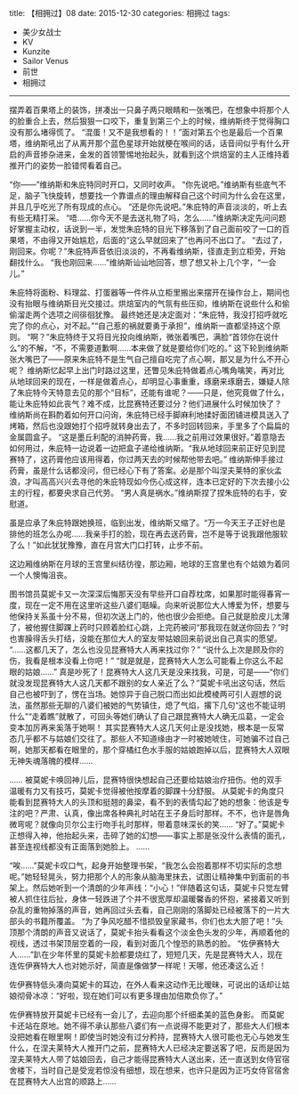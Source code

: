 title: 【相拥过】08
date: 2015-12-30
categories: 相拥过
tags:
- 美少女战士
- KV
- Kunzite
- Sailor Venus
- 前世
- 相拥过
---

摆弄着百果塔上的装饰，拼凑出一只鼻子两只眼睛和一张嘴巴，在想象中将那个人的脸重合上去，然后狠狠一口咬下，重复到第三个上的时候，维纳斯终于觉得胸口没有那么堵得慌了。<!--more-->
“混蛋！又不是我想看的！！”面对第五个也是最后一个百果塔，维纳斯吼出了从离开那个蓝色星球开始就梗在喉间的话，话音间似乎有什么开启的声音掺杂进来，金发的首领警惕地抬起头，就看到这个烘焙室的主人正维持着推开门的姿势一脸错愕看着自己。

“你——”维纳斯和朱庇特同时开口，又同时收声。
“你先说吧。”维纳斯有些底气不足，脑子飞快旋转，想要找一个靠谱点的理由解释自己这个时间为什么会在这里，并且几乎吃光了所有现成的点心。
“还是你先说吧。”朱庇特的声音淡淡的，听上去有些无精打采。
“唔……你今天不是去送礼物了吗，怎么……”维纳斯决定先问问题好掌握主动权，话说到一半，发觉朱庇特的目光下移落到了自己面前咬了一口的百果塔，不由得又开始尴尬，后面的“这么早就回来了”也再问不出口了。
“去过了，刚回来。你呢？”朱庇特声音依旧淡淡的，不再看维纳斯，径直走到立柜旁，开始翻找什么。
“我也刚回来……”维纳斯讪讪地回答，想了想又补上几个字，“一会儿。”

朱庇特将面粉、料理盆、打蛋器等一件件从立柜里搬出来摆开在操作台上，期间也没有抬眼与维纳斯目光交接过。烘焙室内的气氛有些压抑，维纳斯在说些什么和偷偷溜走两个选项之间徘徊犹豫。
最终她还是决定面对：“朱庇特，我没打招呼就吃完了你的点心，对不起。”“自己惹的祸就要勇于承担”，维纳斯一直都坚持这个原则。
“啊？”朱庇特终于又将目光投向维纳斯，微张着嘴巴，满脸“首领你在说什么”的不解，“不，不需要道歉啊……本来做了就是要给你们吃的。”
这下轮到维纳斯张大嘴巴了——原来朱庇特不是生气自己擅自吃完了点心啊，那又是为什么不开心呢？
维纳斯忆起早上出门时路过这里，还瞥见朱庇特做着点心嘴角噙笑，再对比从地球回来的现在，一样是做着点心，却明显心事重重，琢磨来琢磨去，嫌疑人除了朱庇特今天特意去见的那个“目标”，还能有谁呢？——只是，他究竟做了什么，能让朱庇特如此丧气？难不成，比昆赛特还要过分？他们进展什么时候加快了？
维纳斯尚在斟酌着如何开口问询，朱庇特已经手脚麻利地揉好面团铺进模具送入了烤箱，然后也没跟她打个招呼就转身出去了，不多时回转回来，手里多了个扁扁的金属圆盒子。
“这是墨丘利配的消肿药膏，我……我之前用过效果很好。”着意隐去如何用过，朱庇特一边说着一边把盒子递给维纳斯。“我从地球回来前正好见到昆赛特了，这药膏他应该用得着，你过两天去的时候帮他带去吧。”
维纳斯伸手接过药膏，虽是什么话都没问，但已经心下有了答案。必是那个叫涅夫莱特的家伙孟浪，才叫高高兴兴去寻他的朱庇特现如今伤心成这样，连本已定好的下次去接小公主的行程，都要央求自己代劳。
“男人真是祸水。”维纳斯捏了捏朱庇特的右手，安慰道。

虽是应承了朱庇特跟她换班，临到出发，维纳斯又缩了。“万一今天王子正好也是排他的班怎么办呢……我亲手打的脸，现在再去送药膏，岂不是等于说我跟他服软了么！”如此犹犹豫豫，直在月宫大门口打转，止步不前。

这边厢维纳斯在月球的王宫里纠结彷徨，那边厢，地球的王宫里也有个姑娘为着同一个人懊悔沮丧。

图书馆员莫妮卡又一次深深后悔那天没有早些开口自荐枕席，如果那时能得春宵一度，现在一定不用在这里听这些八婆们聒矂。向来听说那位大人博爱为怀，想要与他保持关系虽十分不易，但初次送上门的，他也很少会拒绝。自己就是脸皮儿太薄了，被他握住脚踝上药时只顾着脸红心跳，上完药被问“那我现在就送你回去？”时也害臊得舌头打结，没能在那位大人的室友带姑娘回来前说出自己真实的愿望。
“……这都几天了，怎么也没见昆赛特大人再来找过你？”
“说什么上次是顾及你的伤，我看是根本没看上你吧！”
“就是就是，昆赛特大人怎么可能看上你这么不起眼的姑娘……”
真是吵死了！昆赛特大人这几天是没来找我，可是，可是——“你们就没发现昆赛特大人这几天都不跟别的女人亲近了么？”莫妮卡吼出这句话，然后自己也被吓到了，愣在当场。她惊异于自己脱口而出如此模棱两可引人遐想的说法，虽然那些无聊的八婆们被她的气势镇住，熄了气焰，撂下几句“这也不能证明什么”“走着瞧”就散了，可回头等她们确认了自己跟昆赛特大人确无瓜葛，一定会变本加厉再来奚落于她啊！
其实昆赛特大人这几天何止是没找她，根本是一反常态几乎都不与姑娘们交往了。那些人不知道缘由才一时被她唬住，可她骗不过自己啊，她那天都看在眼里的，那个穿橘红色水手服的姑娘跑掉以后，昆赛特大人双眼无神失魂落魄的模样……

……
被莫妮卡唤回神儿后，昆赛特很快想起自己还要给姑娘治疗扭伤。他的双手温暖有力又有技巧，莫妮卡觉得被他按摩着的脚踝十分舒服。
从莫妮卡的角度只能看到昆赛特大人的头顶和挺翘的鼻梁，看不到的表情勾起了她的想象：他该是专注的吧？严肃、认真，像出席各种典礼时站在王子身后时那样。不不，也许是唇角微弯呢？就像向贝尔公主行吻手礼时那样，带着意味深长的笑……
“好了。”莫妮卡正想得入神，他抬起头来，击碎了她的幻想——事实上那是张没什么表情的面孔，甚至连视线都没有正面落到她脸上。
……

“唉……”莫妮卡叹口气，起身开始整理书架，“我怎么会抱着那样不切实际的念想呢。”她轻轻晃头，努力把那个人的形象从脑海里抹去，试图让精神集中到面前的书架上。然后她听到一个清朗的少年声线：“小心！”伴随着这句话，莫妮卡只觉左臂被人抓住往后扯，身体一轻跌进了个并不很宽厚却温暖馨香的怀抱，紧接着又听到杂乱的重物掉落的声音，她再回过头去看，自己刚刚的落脚处已经被落下的一片大部头的书籍所覆盖。
“为了争风吃醋不惜损毁皇家藏书，你们也太大胆了吧！”头顶那个清朗的声音又说话了，莫妮卡抬头看看这个淡金色头发的少年，再顺着他的视线，透过书架顶层空着的一段，看到对面几个惶恐的熟悉的脸。
“佐伊赛特大人……”趴在少年怀里的莫妮卡脸都要烧红了，短短几天，先是昆赛特大人，现在连佐伊赛特大人也对她示好，简直是像做梦一样呢！天哪，他还凑这么近！

佐伊赛特低头凑向莫妮卡的耳边，在外人看来这动作无比暧昧，可说出的话却让姑娘彻骨冰凉：“好啦，现在她们可以有更多理由加倍欺负你了。”

佐伊赛特放开莫妮卡已经有一会儿了，去迎向那个纤细柔美的蓝色身影。
而莫妮卡还站在原地。她不得不承认那些八婆们有一点说得不能更对了，那些大人们根本没把她看在眼里啊！即使当时她没有过分矜持，昆赛特大人很可能也无心与她发生什么，在涅夫莱特大人推开门之前，昆赛特大人已经决定要送客了吧，反而是因为涅夫莱特大人带了姑娘回去，自己才能得昆赛特大人送出来，还一直送到女侍官宿舍楼下，当时自己是受宠若惊没有细想，现在想来，也许只是因为正巧女侍官宿舍在昆赛特大人出宫的顺路上……
